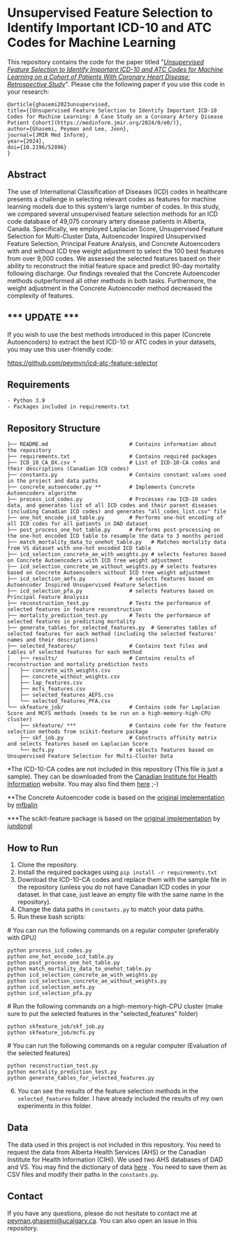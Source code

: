 # Unsupervised Feature Selection to Identify Important ICD-10 and ATC Codes for Machine Learning


This repository contains the code for the paper titled "[_Unsupervised Feature Selection to Identify Important ICD-10 and ATC Codes for Machine Learning on a Cohort of Patients With Coronary Heart Disease: Retrospective Study_](https://medinform.jmir.org/2024/0/e0/)".
Please cite the following paper if you use this code in your research:


    @article{ghasemi2023unsupervised,
    title={[Unsupervised Feature Selection to Identify Important ICD-10 Codes for Machine Learning: A Case Study on a Coronary Artery Disease Patient Cohort](https://medinform.jmir.org/2024/0/e0/)},
    author={Ghasemi, Peyman and Lee, Joon},
    journal={JMIR Med Inform},
    year={2024},
    doi={10.2196/52896}
    }


## Abstract
The use of International Classification of Diseases (ICD) codes in healthcare presents a challenge in selecting 
relevant codes as features for machine learning models due to this system's large number of codes. In this study, 
we compared several unsupervised feature selection methods for an ICD code database of 49,075 coronary artery disease 
patients in Alberta, Canada. Specifically, we employed Laplacian Score, Unsupervised Feature Selection for 
Multi-Cluster Data, Autoencoder Inspired Unsupervised Feature Selection, Principal Feature Analysis, and 
Concrete Autoencoders with and without ICD tree weight adjustment to select the 100 best features from over 
9,000 codes. We assessed the selected features based on their ability to reconstruct the initial feature space 
and predict 90-day mortality following discharge. Our findings revealed that the Concrete Autoencoder methods 
outperformed all other methods in both tasks. Furthermore, the weight adjustment in the Concrete Autoencoder method 
decreased the complexity of features.

## *** UPDATE ***
If you wish to use the best methods introduced in this paper (Concrete Autoencoders) to extract the best ICD-10 or ATC codes in your datasets, you may use this user-friendly code:

https://github.com/peymvn/icd-atc-feature-selector

## Requirements
    - Python 3.9
    - Packages included in requirements.txt

## Repository Structure
    ├── README.md                          # Contains information about the repository
    ├── requirements.txt                   # Contains required packages
    ├── ICD_10_CA_DX.csv *                 # List of ICD-10-CA codes and their descriptions (Canadian ICD codes)
    ├── constants.py                       # Contains constant values used in the project and data paths
    ├── concrete_autoencoder.py **         # Implements Concrete Autoencoders algorithm
    ├── process_icd_codes.py               # Processes raw ICD-10 codes data, and generates list of all ICD codes and their parent diseases (including Canadian ICD codes) and generates "all_codes_list.csv" file
    ├── one_hot_encode_icd_table.py        # Performs one-hot encoding of all ICD codes for all patients in DAD dataset
    ├── post_process_one_hot_table.py      # Performs post-processing on the one-hot encoded ICD table to resample the data to 3 months period
    ├── match_mortality_data_to_onehot_table.py   # Matches mortality data from VS dataset with one-hot encoded ICD table
    ├── icd_selection_concrete_ae_with_weights.py # selects features based on Concrete Autoencoders with ICD tree weight adjustment
    ├── icd_selection_concrete_ae_without_weights.py # selects features based on Concrete Autoencoders without ICD tree weight adjustment
    ├── icd_selection_aefs.py              # selects features based on Autoencoder Inspired Unsupervised Feature Selection
    ├── icd_selection_pfa.py               # selects features based on Principal Feature Analysis
    ├── reconstruction_test.py             # Tests the performance of selected features in feature reconstruction
    ├── mortality_prediction_test.py       # Tests the performance of selected features in predicting mortality
    ├── generate_tables_for_selected_features.py  # Generates tables of selected features for each method (including the selected features' names and their descriptions)
    ├── selected_features/                 # Contains text files and tables of selected features for each method
    │   ├── results/                       # Contains results of reconstruction and mortality prediction tests
    │   ├── concrete_with_weights.csv
    │   ├── concrete_without_weights.csv
    │   ├── lap_features.csv
    │   ├── mcfs_features.csv
    │   ├── selected_features_AEFS.csv
    │   └── selected_features_PFA.csv
    └── skfeature_job/                     # Contains code for Laplacian Score and MCFS methods (needs to be run on a high-memory-high-CPU cluster)
        ├── skfeature/ ***                 # Contains code for the feature selection methods from scikit-feature package
        ├── skf_job.py                     # Constructs affinity matrix and selects features based on Laplacian Score 
        └── mcfs.py                        # selects features based on Unsupervised Feature Selection for Multi-Cluster Data       

*The ICD-10-CA codes are not included in this repository (This file is just a sample). They can be downloaded from the [Canadian Institute for Health Information](https://secure.cihi.ca/estore/productSeries.htm?pc=PCC84) website. You may also find them [here](https://ext.cancercare.on.ca/ext/databook/db1718/Appendix/Appendix_1.18_-_ICD10CA_.htm) ;-) 

**The Concrete Autoencoder code is based on the [original implementation](https://github.com/mfbalin/Concrete-Autoencoders) by [mfbalin](https://github.com/mfbalin)

***The scikit-feature package is based on the [original implementation](https://github.com/jundongl/scikit-feature) by [jundongl](https://github.com/jundongl)

## How to Run
1. Clone the repository.
2. Install the required packages using `pip install -r requirements.txt`
3. Download the ICD-10-CA codes and replace them with the sample file in the repository (unless you do not have Canadian ICD codes in your dataset. In that case, just leave an empty file with the same name in the repository).
4. Change the data paths in `constants.py` to match your data paths.
5. Run these bash scripts:


\# You can run the following commands on a regular computer (preferably with GPU)

    python process_icd_codes.py
    python one_hot_encode_icd_table.py
    python post_process_one_hot_table.py
    python match_mortality_data_to_onehot_table.py
    python icd_selection_concrete_ae_with_weights.py
    python icd_selection_concrete_ae_without_weights.py
    python icd_selection_aefs.py
    python icd_selection_pfa.py


\# Run the following commands on a high-memory-high-CPU cluster (make sure to put the selected features in the "selected_features" folder)

    python skfeature_job/skf_job.py
    python skfeature_job/mcfs.py


\# You can run the following commands on a regular computer (Evaluation of the selected features)

    python reconstruction_test.py
    python mortality_prediction_test.py
    python generate_tables_for_selected_features.py

6. You can see the results of the feature selection methods in the `selected_features` folder. I have already included
the results of my own experiments in this folder.

## Data
The data used in this project is not included in this repository.
You need to request the data from Alberta Health Services (AHS) or
the Canadian Institute for Health Information (CIHI). We used two AHS databases of DAD and VS.
You may find the dictionary of data [here](https://cumming.ucalgary.ca/centres/centre-health-informatics/data-and-analytic-services/data-resources/ahs-datasets)
. You need to save them as CSV files and modify their paths in the `constants.py`.

## Contact
If you have any questions, please do not hesitate to contact me 
at [peyman.ghasemi@ucalgary.ca](mailto:peyman.ghasemi@ucalgary.ca).
You can also open an issue in this repository.

